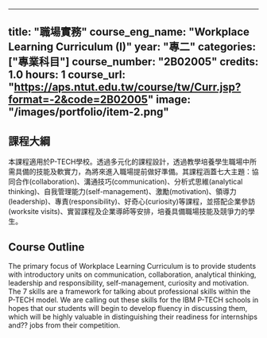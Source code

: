 
---
title: "職場實務"
course_eng_name: "Workplace Learning Curriculum (I)"
year: "專二"
categories: ["專業科目"]
course_number: "2B02005"
credits: 1.0
hours: 1
course_url: "https://aps.ntut.edu.tw/course/tw/Curr.jsp?format=-2&code=2B02005"
image: "/images/portfolio/item-2.png"
---

## 課程大綱

本課程適用於P-TECH學校。透過多元化的課程設計，透過教學培養學生職場中所需具備的技能及軟實力，為將來進入職場提前做好準備。其課程涵蓋七大主題：協同合作(collaboration)、溝通技巧(communication)、分析式思維(analytical thinking)、自我管理能力(self-management)、激勵(motivation)、領導力(leadership)、專責(responsibility)、好奇心(curiosity)等課程，並搭配企業參訪(worksite visits)、實習課程及企業導師等安排，培養具備職場技能及競爭力的學生。

## Course Outline

The primary focus of Workplace Learning Curriculum is to provide students with introductory units on communication, collaboration, analytical thinking, leadership and responsibility, self-management, curiosity and motivation. The 7 skills are a framework for talking about professional skills within the P-TECH model. We are calling out these skills for the IBM P-TECH schools in hopes that our students will begin to develop fluency in discussing them, which will be highly valuable in distinguishing their readiness for internships and?? jobs from their competition.
